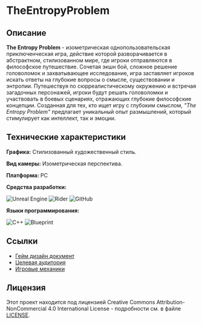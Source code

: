 # TheEntropyProblem

## Описание 
**The Entropy Problem** - изометрическая однопользовательская приключенческая игра, действие которой разворачивается в абстрактном, стилизованном мире, где игроки отправляются в философское путешествие. Сочетая экшн бой, сложное решение головоломок и захватывающее исследование, игра заставляет игроков искать ответы на глубокие вопросы о смысле, существовании и энтропии. Путешествуя по сюрреалистическому окружению и встречая загадочных персонажей, игроки будут решать головоломки и участвовать в боевых сценариях, отражающих глубокие философские концепции. Созданная для тех, кто ищет игру с глубоким смыслом, *"The Entropy Problem"* предлагает уникальный опыт размышлений, который стимулирует как интеллект, так и эмоции.

## Технические характеристики
**Графика:** Стилизованный художественный стиль.

**Вид камеры:** Изометрическая перспектива.

**Платформа:** PC

**Средства разработки:**

![Unreal Engine](https://img.shields.io/badge/unrealengine-%23313131.svg?style=for-the-badge&logo=unrealengine&logoColor=white)
![Rider](https://img.shields.io/badge/Rider-000000.svg?style=for-the-badge&logo=Rider&logoColor=white&color=black&labelColor=crimson)
![GitHub](https://img.shields.io/badge/github-%23121011.svg?style=for-the-badge&logo=github&logoColor=white)

**Языки программирования:**

![C++](https://img.shields.io/badge/c++-%2300599C.svg?style=for-the-badge&logo=c%2B%2B&logoColor=white)
![Blueprint](https://img.shields.io/badge/Blueprint-137CBD?logo=blueprint&logoColor=fff&style=for-the-badge)

## Ссылки
 - [Гейм дизайн документ](GDD.md)
 - [Целевая аудитория](TargetAudience.md)
 - [Игровые механики](GameMechanics.md)

## Лицензия

Этот проект находится под лицензией Creative Commons Attribution-NonCommercial 4.0 International License - подробности см. в файле [LICENSE](LICENSE).
